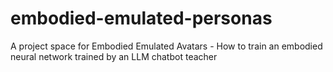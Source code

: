 # embodied-emulated-personas
A project space for Embodied Emulated Avatars - How to train an embodied neural network trained by an LLM chatbot teacher
